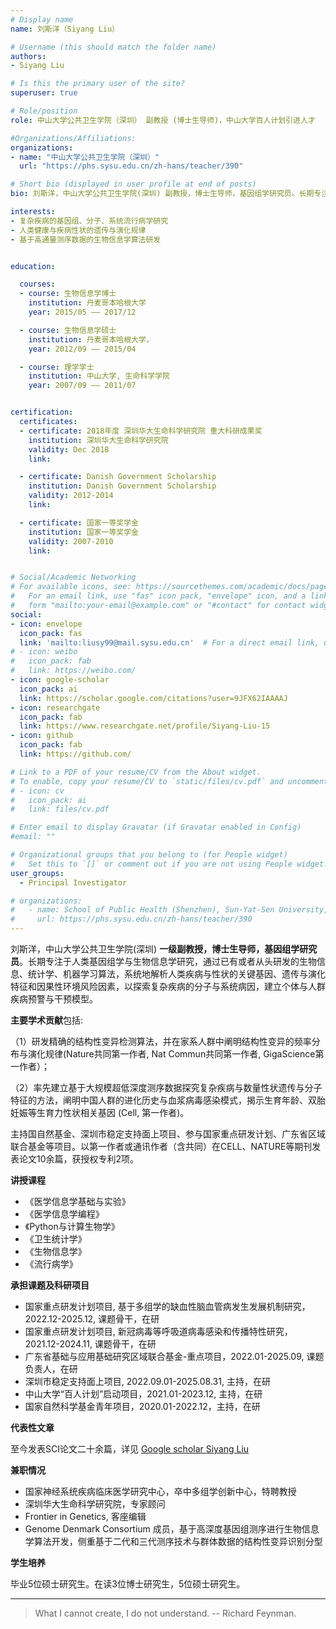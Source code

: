 ```yaml
---
# Display name
name: 刘斯洋（Siyang Liu）

# Username (this should match the folder name)
authors:
- Siyang Liu

# Is this the primary user of the site?
superuser: true

# Role/position
role: 中山大学公共卫生学院（深圳） 副教授 (博士生导师)，中山大学百人计划引进人才

#Organizations/Affiliations:
organizations:
- name: "中山大学公共卫生学院（深圳）"
  url: "https://phs.sysu.edu.cn/zh-hans/teacher/390"

# Short bio (displayed in user profile at end of posts)
bio: 刘斯洋，中山大学公共卫生学院(深圳) 副教授，博士生导师，基因组学研究员。长期专注于人类基因组学与生物信息学研究，通过已有或者从头研发的生物信息、统计学、机器学习算法，系统地解析人类疾病与性状的关键基因、遗传与演化特征和因果性环境风险因素，以探索复杂疾病的分子与系统病因，建立个体与人群疾病预警与干预模型。

interests:
- 复杂疾病的基因组、分子、系统流行病学研究
- 人类健康与疾病性状的遗传与演化规律
- 基于高通量测序数据的生物信息学算法研发


education:

  courses:
  - course: 生物信息学博士
    institution: 丹麦哥本哈根大学
    year: 2015/05 —— 2017/12

  - course: 生物信息学硕士
    institution: 丹麦哥本哈根大学，
    year: 2012/09 —— 2015/04

  - course: 理学学士
    institution: 中山大学, 生命科学学院
    year: 2007/09 —— 2011/07


certification:
  certificates:
  - certificate: 2018年度 深圳华大生命科学研究院 重大科研成果奖
    institution: 深圳华大生命科学研究院
    validity: Dec 2018
    link: 

  - certificate: Danish Government Scholarship
    institution: Danish Government Scholarship
    validity: 2012-2014
    link: 

  - certificate: 国家一等奖学金
    institution: 国家一等奖学金
    validity: 2007-2010
    link:


# Social/Academic Networking
# For available icons, see: https://sourcethemes.com/academic/docs/page-builder/#icons
#   For an email link, use "fas" icon pack, "envelope" icon, and a link in the
#   form "mailto:your-email@example.com" or "#contact" for contact widget.
social:
- icon: envelope
  icon_pack: fas
  link: 'mailto:liusy99@mail.sysu.edu.cn'  # For a direct email link, use "mailto:test@example.org".
# - icon: weibo
#   icon_pack: fab
#   link: https://weibo.com/
- icon: google-scholar
  icon_pack: ai
  link: https://scholar.google.com/citations?user=9JFX62IAAAAJ
- icon: researchgate
  icon_pack: fab
  link: https://www.researchgate.net/profile/Siyang-Liu-15
- icon: github
  icon_pack: fab
  link: https://github.com/

# Link to a PDF of your resume/CV from the About widget.
# To enable, copy your resume/CV to `static/files/cv.pdf` and uncomment the lines below.
# - icon: cv
#   icon_pack: ai
#   link: files/cv.pdf

# Enter email to display Gravatar (if Gravatar enabled in Config)
#email: ""

# Organizational groups that you belong to (for People widget)
#   Set this to `[]` or comment out if you are not using People widget.
user_groups: 
  - Principal Investigator

# organizations:
#   - name: School of Public Health (Shenzhen), Sun-Yat-Sen University, China
#     url: https://phs.sysu.edu.cn/zh-hans/teacher/390
---
```


刘斯洋，中山大学公共卫生学院(深圳) **一级副教授，博士生导师，基因组学研究员**。长期专注于人类基因组学与生物信息学研究，通过已有或者从头研发的生物信息、统计学、机器学习算法，系统地解析人类疾病与性状的关键基因、遗传与演化特征和因果性环境风险因素，以探索复杂疾病的分子与系统病因，建立个体与人群疾病预警与干预模型。

**主要学术贡献**包括:

（1）研发精确的结构性变异检测算法，并在家系人群中阐明结构性变异的频率分布与演化规律(Nature共同第一作者, Nat Commun共同第一作者, GigaScience第一作者）；

（2）率先建立基于大规模超低深度测序数据探究复杂疾病与数量性状遗传与分子特征的方法，阐明中国人群的进化历史与血浆病毒感染模式，揭示生育年龄、双胎妊娠等生育力性状相关基因 (Cell, 第一作者)。

主持国自然基金、深圳市稳定支持面上项目、参与国家重点研发计划、广东省区域联合基金等项目。以第一作者或通讯作者（含共同）在CELL、NATURE等期刊发表论文10余篇，获授权专利2项。


**讲授课程**

- 《医学信息学基础与实验》
- 《医学信息学编程》
- 《Python与计算生物学》
- 《卫生统计学》
- 《生物信息学》
- 《流行病学》

**承担课题及科研项目**

- 国家重点研发计划项目, 基于多组学的缺血性脑血管病发生发展机制研究，2022.12-2025.12, 课题骨干，在研
- 国家重点研发计划项目, 新冠病毒等呼吸道病毒感染和传播特性研究，2021.12-2024.11, 课题骨干，在研
- 广东省基础与应用基础研究区域联合基金-重点项目，2022.01-2025.09, 课题负责人，在研
- 深圳市稳定支持面上项目, 2022.09.01-2025.08.31, 主持，在研
- 中山大学“百人计划”启动项目，2021.01-2023.12, 主持，在研
- 国家自然科学基金青年项目，2020.01-2022.12，主持，在研


**代表性文章**

至今发表SCI论文二十余篇，详见 [Google scholar Siyang Liu](https://scholar.google.com/citations?user=9JFX62IAAAAJ)


**兼职情况**

- 国家神经系统疾病临床医学研究中心，卒中多组学创新中心，特聘教授
- 深圳华大生命科学研究院，专家顾问
- Frontier in Genetics, 客座编辑
- Genome Denmark Consortium 成员，基于高深度基因组测序进行生物信息学算法开发，侧重基于二代和三代测序技术与群体数据的结构性变异识别分型


**学生培养**

毕业5位硕士研究生。在读3位博士研究生，5位硕士研究生。

---

> What I cannot create, I do not understand. -- Richard Feynman.

